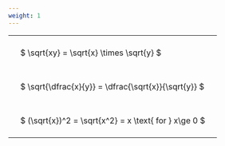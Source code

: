 ```yaml
---
weight: 1
---
```


<style type="text/css">
#T_dbabb th.col_heading {
  text-align: left;
  font-size: 1em;
}
#T_dbabb td {
  text-align: left;
  font-size: 1em;
  padding: 1.5em;
}
</style>
<table id="T_dbabb">
  <thead>
  </thead>
  <tbody>
    <tr>
      <td id="T_dbabb_row0_col0" class="data row0 col0" >$ \sqrt{xy} = \sqrt{x} \times \sqrt{y} $</td>
    </tr>
    <tr>
      <td id="T_dbabb_row1_col0" class="data row1 col0" >$ \sqrt{\dfrac{x}{y}} = \dfrac{\sqrt{x}}{\sqrt{y}} $</td>
    </tr>
    <tr>
      <td id="T_dbabb_row2_col0" class="data row2 col0" >$ (\sqrt{x})^2 = \sqrt{x^2} = x \text{ for } x\ge 0 $</td>
    </tr>
  </tbody>
</table>
